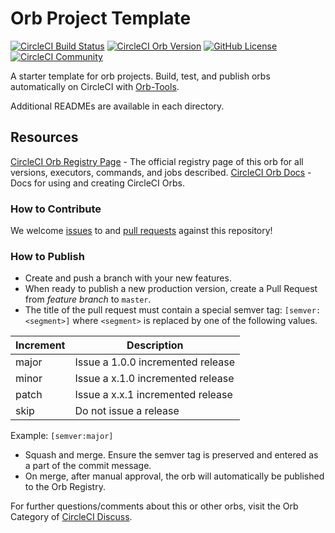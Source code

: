 # Orb Project Template

[![CircleCI Build Status](https://circleci.com/gh/martyzz1/aws-ecr-extra.svg?style=shield "CircleCI Build Status")](https://circleci.com/gh/martyzz1/aws-ecr-extra)
[![CircleCI Orb Version](https://badges.circleci.com/orbs/martyzz1/aws-ecr-extra.svg)](https://circleci.com/orbs/registry/orb/martyzz1/aws-ecr-extra)
[![GitHub License](https://img.shields.io/badge/license-MIT-lightgrey.svg)](https://raw.githubusercontent.com/martyzz1/aws-ecr-extra/master/LICENSE)
[![CircleCI Community](https://img.shields.io/badge/community-CircleCI%20Discuss-343434.svg)](https://discuss.circleci.com/c/ecosystem/orbs)

A starter template for orb projects. Build, test, and publish orbs automatically on CircleCI with [Orb-Tools](https://circleci.com/orbs/registry/orb/circleci/orb-tools).

Additional READMEs are available in each directory.

## Resources

[CircleCI Orb Registry Page](https://circleci.com/orbs/registry/orb/martyzz1/aws-ecr-extra) - The official registry page of this orb for all versions, executors, commands, and jobs described.
[CircleCI Orb Docs](https://circleci.com/docs/2.0/orb-intro/#section=configuration) - Docs for using and creating CircleCI Orbs.

### How to Contribute

We welcome [issues](https://github.com/martyzz1/aws-ecr-extra/issues) to and [pull requests](https://github.com/martyzz1/aws-ecr-extra/pulls) against this repository!

### How to Publish
* Create and push a branch with your new features.
* When ready to publish a new production version, create a Pull Request from _feature branch_ to `master`.
* The title of the pull request must contain a special semver tag: `[semver:<segment>]` where `<segment>` is replaced by one of the following values.

| Increment | Description|
| ----------| -----------|
| major     | Issue a 1.0.0 incremented release|
| minor     | Issue a x.1.0 incremented release|
| patch     | Issue a x.x.1 incremented release|
| skip      | Do not issue a release|

Example: `[semver:major]`

* Squash and merge. Ensure the semver tag is preserved and entered as a part of the commit message.
* On merge, after manual approval, the orb will automatically be published to the Orb Registry.

For further questions/comments about this or other orbs, visit the Orb Category of [CircleCI Discuss](https://discuss.circleci.com/c/orbs).
